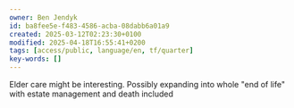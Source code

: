 ```yaml
---
owner: Ben Jendyk
id: ba8fee5e-f483-4586-acba-08dabb6a01a9
created: 2025-03-12T02:23:30+0100
modified: 2025-04-18T16:55:41+0200
tags: [access/public, language/en, tf/quarter]
key-words: []
---
```


Elder care might be interesting. Possibly expanding into whole "end of life" with estate management and death included 